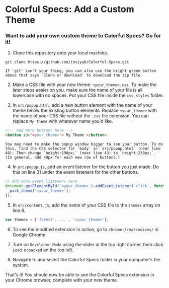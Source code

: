 # Colorful Specs: Add a Custom Theme

### Want to add your own custom theme to Colorful Specs? Go for it!

1. Clone this repository onto your local machine.

```
git clone https://github.com/insiyab/Colorful-Specs.git
```

    If `git` isn't your thing, you can also use the bright green button above that says `Clone or download` to download the zip file.

2. Make a CSS file with your new theme: `<your_theme>.css`. To make the later steps easier on you, make sure the name of your file is all lowercase with no spaces. Put your CSS file inside the `css_styles` folder.

3. In `src/popup.html`, add a new button element with the name of your theme below the existing button elements. Replace `<your_theme>` with the name of your CSS file without the `.css` file extension. You can replace `My Theme` with whatever name you'd like.

```html
<!-- Add more buttons here -->
<button id="<your_theme>"> My Theme </button>
```

    You may need to make the popup window bigger to see your button. To do this, find the CSS selector for `body` in `src/popup.html` (near line 40). Then change `height:190px;` (near line 43) to `height:230px;`. (In general, add 40px for each new row of buttons.)

4. In `src/popup.js`, add an event listener for the button you just made. Do this on line 31 under the event listeners for the other buttons.

```javascript
// Add more event listeners here
document.getElementById('<your_theme>').addEventListener('click', function(){
  pick_theme('<your_theme>');
});
```

5. In `src/content.js`, add the name of your CSS file to the `themes` array on line 9.

```javascript
var themes = ['forest', ... , '<your_theme>'];
```

6. To see the modified extension in action, go to `chrome://extensions/` in Google Chrome.

7. Turn on `Developer Mode` using the slider in the top right corner, then click `Load Unpacked` on the top left.

8. Navigate to and select the Colorful Specs folder in your computer's file system.

That's it! You should now be able to see the Colorful Specs extension in your Chrome browser, complete with your new theme.
